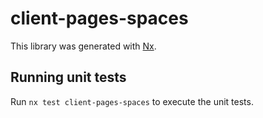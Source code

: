 # client-pages-spaces

This library was generated with [Nx](https://nx.dev).

## Running unit tests

Run `nx test client-pages-spaces` to execute the unit tests.
